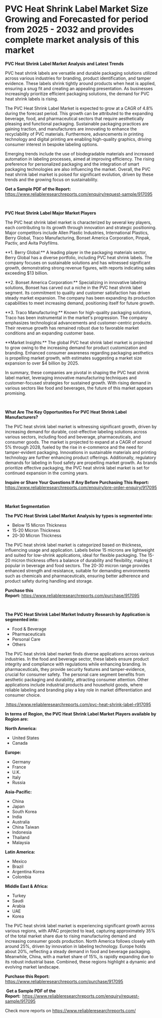 <p><h1>PVC Heat Shrink Label Market Size Growing and Forecasted for period from 2025 - 2032 and provides complete market analysis of this market</h1></p><p><strong>PVC Heat Shrink Label Market Analysis and Latest Trends</strong></p>
<p><p>PVC heat shrink labels are versatile and durable packaging solutions utilized across various industries for branding, product identification, and tamper evidence. These labels shrink tightly around products when heat is applied, ensuring a snug fit and creating an appealing presentation. As businesses increasingly prioritize efficient packaging solutions, the demand for PVC heat shrink labels is rising.</p><p>The PVC Heat Shrink Label Market is expected to grow at a CAGR of 4.8% during the forecast period. This growth can be attributed to the expanding beverage, food, and pharmaceutical sectors that require aesthetically pleasing and functional packaging. Sustainable packaging practices are gaining traction, and manufacturers are innovating to enhance the recyclability of PVC materials. Furthermore, advancements in printing technology and digital printing are enabling high-quality graphics, driving consumer interest in bespoke labeling options.</p><p>Emerging trends include the use of biodegradable materials and increased automation in labeling processes, aimed at improving efficiency. The rising preference for personalized packaging and the integration of smart packaging technologies are also influencing the market. Overall, the PVC heat shrink label market is poised for significant evolution, driven by these trends and the growing focus on sustainability.</p></p>
<p><strong>Get a Sample PDF of the Report:&nbsp;</strong> <a href="https://www.reliableresearchreports.com/enquiry/request-sample/917095?utm_campaign=2222&utm_medium=2&utm_source=Github&utm_content=ia&utm_term=01042025&utm_id=pvc-heat-shrink-label">https://www.reliableresearchreports.com/enquiry/request-sample/917095</a></p>
<p>&nbsp;</p>
<p><strong>PVC Heat Shrink Label Major Market Players</strong></p>
<p><p>The PVC heat shrink label market is characterized by several key players, each contributing to its growth through innovation and strategic positioning. Major competitors include Allen Plastic Industries, International Plastics, Berry Global, Traco Manufacturing, Bonset America Corporation, Pinpak, Pactiv, and Avita Polyfilms.</p><p>**1. Berry Global:** A leading player in the packaging materials sector, Berry Global has a diverse portfolio, including PVC heat shrink labels. The company focuses on sustainable solutions and has witnessed significant growth, demonstrating strong revenue figures, with reports indicating sales exceeding $13 billion.</p><p>**2. Bonset America Corporation:** Specializing in innovative labeling solutions, Bonset has carved out a niche in the PVC heat shrink label segment. Its commitment to quality and customer satisfaction has driven steady market expansion. The company has been expanding its production capabilities to meet increasing demand, positioning itself for future growth.</p><p>**3. Traco Manufacturing:** Known for high-quality packaging solutions, Traco has been instrumental in the market's progression. The company emphasizes technological advancements and customer-centric products. Their revenue growth has remained robust due to favorable market conditions and an expanding customer base.</p><p>**Market Insights:** The global PVC heat shrink label market is projected to grow owing to the increasing demand for product customization and branding. Enhanced consumer awareness regarding packaging aesthetics is propelling market growth, with estimates suggesting a market size expansion to over $4 billion by 2025.</p><p>In summary, these companies are pivotal in shaping the PVC heat shrink label market, leveraging innovative manufacturing techniques and customer-focused strategies for sustained growth. With rising demand in various sectors like food and beverages, the future of this market appears promising.</p></p>
<p>&nbsp;</p>
<p><strong>What Are The Key Opportunities For PVC Heat Shrink Label Manufacturers?</strong></p>
<p><p>The PVC heat shrink label market is witnessing significant growth, driven by increasing demand for durable, cost-effective labeling solutions across various sectors, including food and beverage, pharmaceuticals, and consumer goods. The market is projected to expand at a CAGR of around 5% through 2028, fueled by the rise in e-commerce and the need for tamper-evident packaging. Innovations in sustainable materials and printing technology are further enhancing product offerings. Additionally, regulatory demands for labeling in food safety are propelling market growth. As brands prioritize effective packaging, the PVC heat shrink label market is set for continued expansion in the coming years.</p></p>
<p><strong>Inquire or Share Your Questions If Any Before Purchasing This Report:</strong> <a href="https://www.reliableresearchreports.com/enquiry/pre-order-enquiry/917095?utm_campaign=2222&utm_medium=2&utm_source=Github&utm_content=ia&utm_term=01042025&utm_id=pvc-heat-shrink-label">https://www.reliableresearchreports.com/enquiry/pre-order-enquiry/917095</a></p>
<p>&nbsp;</p>
<p><strong>Market Segmentation</strong></p>
<p><strong>The PVC Heat Shrink Label Market Analysis by types is segmented into:</strong></p>
<p><ul><li>Below 15 Micron Thickness</li><li>15-20 Micron Thickness</li><li>20-30 Micron Thickness</li></ul></p>
<p><p>The PVC heat shrink label market is categorized based on thickness, influencing usage and application. Labels below 15 microns are lightweight and suited for low-shrink applications, ideal for flexible packaging. The 15-20 micron thickness offers a balance of durability and flexibility, making it popular in beverage and food sectors. The 20-30 micron range provides enhanced strength and resistance, suitable for demanding environments such as chemicals and pharmaceuticals, ensuring better adherence and product safety during handling and storage.</p></p>
<p><strong>Purchase this Report:&nbsp;</strong><a href="https://www.reliableresearchreports.com/purchase/917095?utm_campaign=2222&utm_medium=2&utm_source=Github&utm_content=ia&utm_term=01042025&utm_id=pvc-heat-shrink-label">https://www.reliableresearchreports.com/purchase/917095</a></p>
<p>&nbsp;</p>
<p><strong>The PVC Heat Shrink Label Market Industry Research by Application is segmented into:</strong></p>
<p><ul><li>Food & Beverage</li><li>Pharmaceuticals</li><li>Personal Care</li><li>Others</li></ul></p>
<p><p>The PVC heat shrink label market finds diverse applications across various industries. In the food and beverage sector, these labels ensure product integrity and compliance with regulations while enhancing branding. In pharmaceuticals, they provide security features and tamper-evidence, crucial for consumer safety. The personal care segment benefits from aesthetic packaging and durability, attracting consumer attention. Other applications include industrial products and household goods, where reliable labeling and branding play a key role in market differentiation and consumer choice.</p></p>
<p><a href="https://www.reliableresearchreports.com/pvc-heat-shrink-label-r917095?utm_campaign=2222&utm_medium=2&utm_source=Github&utm_content=ia&utm_term=01042025&utm_id=pvc-heat-shrink-label">&nbsp;https://www.reliableresearchreports.com/pvc-heat-shrink-label-r917095</a></p>
<p><strong>In terms of Region, the PVC Heat Shrink Label Market Players available by Region are:</strong></p>
<p>
    <p> <strong> North America: </strong>
        <ul>
            <li>United States</li>
            <li>Canada</li>
        </ul>
        </p> 
    <p> <strong> Europe: </strong>
        <ul>
            <li>Germany</li>
            <li>France</li>
            <li>U.K.</li>
            <li>Italy</li>
            <li>Russia</li>
        </ul>
        </p> 
    <p> <strong> Asia-Pacific: </strong>
        <ul>
            <li>China</li>
            <li>Japan</li>
            <li>South Korea</li>
            <li>India</li>
            <li>Australia</li>
            <li>China Taiwan</li>
            <li>Indonesia</li>
            <li>Thailand</li>
            <li>Malaysia</li>
        </ul>
        </p> 
    <p> <strong> Latin America: </strong>
        <ul>
            <li>Mexico</li>
            <li>Brazil</li>
            <li>Argentina Korea</li>
            <li>Colombia</li>
        </ul>
        </p> 
    <p> <strong> Middle East & Africa: </strong>
        <ul>
            <li>Turkey</li>
            <li>Saudi</li>
            <li>Arabia</li>
            <li>UAE</li>
            <li>Korea</li>
        </ul>
    </p>
    </p>
<p><p>The PVC heat shrink label market is experiencing significant growth across various regions, with APAC projected to lead, capturing approximately 35% of the total market share due to rising manufacturing demand and increasing consumer goods production. North America follows closely with around 25%, driven by innovation in labeling technology. Europe holds about 20%, reflecting a steady demand in food and beverage packaging. Meanwhile, China, with a market share of 15%, is rapidly expanding due to its robust industrial base. Combined, these regions highlight a dynamic and evolving market landscape.</p></p>
<p><strong>Purchase this Report: </strong><a href="https://www.reliableresearchreports.com/purchase/917095?utm_campaign=2222&utm_medium=2&utm_source=Github&utm_content=ia&utm_term=01042025&utm_id=pvc-heat-shrink-label">https://www.reliableresearchreports.com/purchase/917095</a></p>
<p>&nbsp;<strong>Get a Sample PDF of the Report:&nbsp;&nbsp;</strong><a href="https://www.reliableresearchreports.com/enquiry/request-sample/917095?utm_campaign=2222&utm_medium=2&utm_source=Github&utm_content=ia&utm_term=01042025&utm_id=pvc-heat-shrink-label">https://www.reliableresearchreports.com/enquiry/request-sample/917095</a></p>
<p><strong></strong></p>
<p>Check more reports on <a href="https://www.reliableresearchreports.com/?utm_campaign=2222&utm_medium=2&utm_source=Github&utm_content=ia&utm_term=01042025&utm_id=pvc-heat-shrink-label">https://www.reliableresearchreports.com/</a></p>